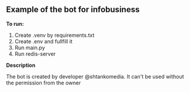 ## Example of the bot for infobusiness

**To run:**

1) Create .venv by requirements.txt
2) Create .env and fullfill it
3) Run main.py
4) Run redis-server

**Description**

The bot is created by developer @shtankomedia. It can't be used without the permission from the owner